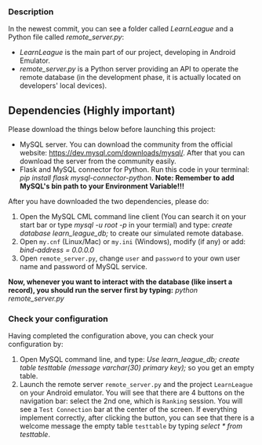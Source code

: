 ﻿### Description
In the newest commit, you can see a folder called *LearnLeague* and a Python file called *remote_server.py*: 
* *LearnLeague* is the main part of our project, developing in Android Emulator. 
* *remote_server.py* is a Python server providing an API to operate the remote database (in the development phase, it is actually located on developers' local devices).
## Dependencies (Highly important)
Please download the things below before launching this project:
* MySQL server. You can download the community from the official website: https://dev.mysql.com/downloads/mysql/. After that you can download the server from the community easily.
* Flask and MySQL connector for Python. Run this code in your terminal: *pip install flask mysql-connector-python*.
**Note: Remember to add MySQL's bin path to your Environment Variable!!!**

After you have downloaded the two dependencies, please do:
1. Open the MySQL CML command line client (You can search it on 	your start bar or type *mysql -u root -p* in your termial) and type: *create database learn_league_db;* to create our simulated remote database.
2. Open `my.cnf` (Linux/Mac) or `my.ini` (Windows), modify (if any) or add: *bind-address = 0.0.0.0*
3. Open `remote_server.py`, change `user` and `password` to your own user name and password of MySQL service.

**Now, whenever you want to interact with the database (like insert a record), you should run the server first by typing:** *python remote_server.py* 

### Check your configuration

Having completed the configuration above, you can check your configuration by:
1. Open MySQL command line, and type: *Use learn_league_db;*  *create table testtable (message varchar(30) primary key);* so you get an empty table.
2. Launch the remote server `remote_server.py` and the project `LearnLeague` on your Android emulator. You will see that there are 4 buttons on the navigation bar: select the 2nd one, which is `Ranking` session. You will see a `Test Connection` bar at the center of the screen.  If everything implement correctly, after clicking the button, you can see that there is a welcome message the empty table `testtable` by typing *select \* from testtable*.
